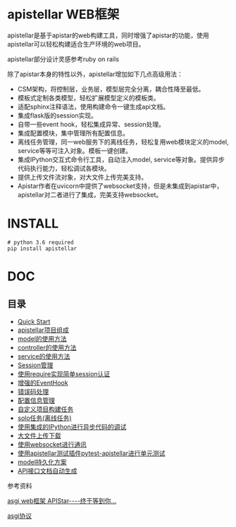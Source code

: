 # apistellar WEB框架

apistellar是基于apistar的web构建工具，同时增强了apistar的功能，使用apistellar可以轻松构建适合生产环境的web项目。

apistellar部分设计灵感参考ruby on rails

除了apistar本身的特性以外，apistellar增加如下几点高级用法：

- CSM架构，将控制层，业务层，模型层完全分离，耦合性降至最低。
- 模板式定制各类模型，轻松扩展模型定义的模板类。
- 适配sphinx注释语法，使用构建命令一键生成api文档。
- 集成flask版的session实现。
- 自带一些event hook，轻松集成异常、session处理。
- 集成配置模块，集中管理所有配置信息。
- 离线任务管理，同一web服务下的离线任务，轻松复用web模块定义的model, service等等可注入对象。模板一键创建。
- 集成IPython交互式命令行工具，自动注入model, service等对象。提供异步代码执行能力，轻松调试各模块。
- 提供上传文件流对象，对大文件上传完美支持。
- Apistar作者在uvicorn中提供了websocket支持，但是未集成到apistar中，apistellar对二者进行了集成，完美支持websocket。

# INSTALL
```
# python 3.6 required
pip install apistellar
```

# DOC
## 目录

- [Quick Start](https://github.com/ShichaoMa/apistellar/wiki/Quick-Start)
- [apistellar项目组成](https://github.com/ShichaoMa/apistellar/wiki/apistellar项目组成)
- [model的使用方法](https://github.com/ShichaoMa/apistellar/wiki/model的使用方法)
- [controller的使用方法](https://github.com/ShichaoMa/apistellar/wiki/controller的使用方法)
- [service的使用方法](https://github.com/ShichaoMa/apistellar/wiki/service的使用方法)
- [Session管理](https://github.com/ShichaoMa/apistellar/wiki/Session管理)
- [使用require实现简单session认证](https://github.com/ShichaoMa/apistellar/wiki/使用require实现简单session认证)
- [增强的EventHook](https://github.com/ShichaoMa/apistellar/wiki/增强的EventHook)
- [错误码处理](https://github.com/ShichaoMa/apistellar/wiki/错误码处理)
- [配置信息管理](https://github.com/ShichaoMa/apistellar/wiki/配置信息管理)
- [自定义项目构建任务](https://github.com/ShichaoMa/apistellar/wiki/自定义项目构建任务)
- [solo任务(离线任务)](https://github.com/ShichaoMa/apistellar/wiki/solo任务(离线任务))
- [使用集成的IPython进行异步代码的调试](https://github.com/ShichaoMa/apistellar/wiki/使用集成的IPython进行异步代码的调试)
- [大文件上传下载](https://github.com/ShichaoMa/apistellar/wiki/大文件上传下载)
- [使用websocket进行通讯](https://github.com/ShichaoMa/apistellar/wiki/使用websocket进行通讯)
- [使用apistellar测试插件pytest-apistellar进行单元测试](https://github.com/ShichaoMa/apistellar/wiki/使用apistellar测试插件pytest-apistellar进行单元测试)
- [model持久化方案](https://github.com/ShichaoMa/apistellar/wiki/model%E6%8C%81%E4%B9%85%E5%8C%96%E6%96%B9%E6%A1%88)
- [
API接口文档自动生成](https://github.com/ShichaoMa/apistellar/wiki/API%E6%8E%A5%E5%8F%A3%E6%96%87%E6%A1%A3%E8%87%AA%E5%8A%A8%E7%94%9F%E6%88%90)

参考资料

[asgi web框架 APIStar----终于等到你...](https://zhuanlan.zhihu.com/p/36297606)

[asgi协议](https://github.com/django/asgiref/blob/master/specs/www.rst)

